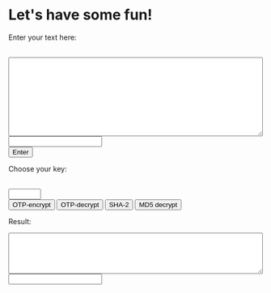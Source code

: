 <html>
<head>
</head>
<body>  
  
<h1>Let's have some fun!</h1>
<p>Enter your text here:</p><br>
<textarea rows="10" cols="60" id="myTextarea"> </textarea> 
<form action="/action_page.php">
<input type="text" name="FirstName" value=""><br>
<input type="submit" value="Enter">


<p>Choose your key:</p><br>
<form action="/action_page.php">
<input type="number" name="quantity" min="1" max="100"><br>
<input type="submit" value="OTP-encrypt"> <input type="submit" value="OTP-decrypt"> <input type="submit" value="SHA-2"> <input type="submit" value="MD5 decrypt">

<p>Result:</p>
<textarea rows="5" cols="60" id="result">
</textarea>
<form action="/action_page.php">
<input type="text" name="FirstName" value=""><br>
  
<script type="text/javascript"> function SHA512(str) { function int64(msint_32, lsint_32) { this.highOrder = msint_32; this.lowOrder = lsint_32; } var H = [new int64(0x6a09e667, 0xf3bcc908), new int64(0xbb67ae85, 0x84caa73b), new int64(0x3c6ef372, 0xfe94f82b), new int64(0xa54ff53a, 0x5f1d36f1), new int64(0x510e527f, 0xade682d1), new int64(0x9b05688c, 0x2b3e6c1f), new int64(0x1f83d9ab, 0xfb41bd6b), new int64(0x5be0cd19, 0x137e2179)]; var K = [new int64(0x428a2f98, 0xd728ae22), new int64(0x71374491, 0x23ef65cd), new int64(0xb5c0fbcf, 0xec4d3b2f), new int64(0xe9b5dba5, 0x8189dbbc), new int64(0x3956c25b, 0xf348b538), new int64(0x59f111f1, 0xb605d019), new int64(0x923f82a4, 0xaf194f9b), new int64(0xab1c5ed5, 0xda6d8118), new int64(0xd807aa98, 0xa3030242), new int64(0x12835b01, 0x45706fbe), new int64(0x243185be, 0x4ee4b28c), new int64(0x550c7dc3, 0xd5ffb4e2), new int64(0x72be5d74, 0xf27b896f), new int64(0x80deb1fe, 0x3b1696b1), new int64(0x9bdc06a7, 0x25c71235), new int64(0xc19bf174, 0xcf692694), new int64(0xe49b69c1, 0x9ef14ad2), new int64(0xefbe4786, 0x384f25e3), new int64(0x0fc19dc6, 0x8b8cd5b5), new int64(0x240ca1cc, 0x77ac9c65), new int64(0x2de92c6f, 0x592b0275), new int64(0x4a7484aa, 0x6ea6e483), new int64(0x5cb0a9dc, 0xbd41fbd4), new int64(0x76f988da, 0x831153b5), new int64(0x983e5152, 0xee66dfab), new int64(0xa831c66d, 0x2db43210), new int64(0xb00327c8, 0x98fb213f), new int64(0xbf597fc7, 0xbeef0ee4), new int64(0xc6e00bf3, 0x3da88fc2), new int64(0xd5a79147, 0x930aa725), new int64(0x06ca6351, 0xe003826f), new int64(0x14292967, 0x0a0e6e70), new int64(0x27b70a85, 0x46d22ffc), new int64(0x2e1b2138, 0x5c26c926), new int64(0x4d2c6dfc, 0x5ac42aed), new int64(0x53380d13, 0x9d95b3df), new int64(0x650a7354, 0x8baf63de), new int64(0x766a0abb, 0x3c77b2a8), new int64(0x81c2c92e, 0x47edaee6), new int64(0x92722c85, 0x1482353b), new int64(0xa2bfe8a1, 0x4cf10364), new int64(0xa81a664b, 0xbc423001), new int64(0xc24b8b70, 0xd0f89791), new int64(0xc76c51a3, 0x0654be30), new int64(0xd192e819, 0xd6ef5218), new int64(0xd6990624, 0x5565a910), new int64(0xf40e3585, 0x5771202a), new int64(0x106aa070, 0x32bbd1b8), new int64(0x19a4c116, 0xb8d2d0c8), new int64(0x1e376c08, 0x5141ab53), new int64(0x2748774c, 0xdf8eeb99), new int64(0x34b0bcb5, 0xe19b48a8), new int64(0x391c0cb3, 0xc5c95a63), new int64(0x4ed8aa4a, 0xe3418acb), new int64(0x5b9cca4f, 0x7763e373), new int64(0x682e6ff3, 0xd6b2b8a3), new int64(0x748f82ee, 0x5defb2fc), new int64(0x78a5636f, 0x43172f60), new int64(0x84c87814, 0xa1f0ab72), new int64(0x8cc70208, 0x1a6439ec), new int64(0x90befffa, 0x23631e28), new int64(0xa4506ceb, 0xde82bde9), new int64(0xbef9a3f7, 0xb2c67915), new int64(0xc67178f2, 0xe372532b), new int64(0xca273ece, 0xea26619c), new int64(0xd186b8c7, 0x21c0c207), new int64(0xeada7dd6, 0xcde0eb1e), new int64(0xf57d4f7f, 0xee6ed178), new int64(0x06f067aa, 0x72176fba), new int64(0x0a637dc5, 0xa2c898a6), new int64(0x113f9804, 0xbef90dae), new int64(0x1b710b35, 0x131c471b), new int64(0x28db77f5, 0x23047d84), new int64(0x32caab7b, 0x40c72493), new int64(0x3c9ebe0a, 0x15c9bebc), new int64(0x431d67c4, 0x9c100d4c), new int64(0x4cc5d4be, 0xcb3e42b6), new int64(0x597f299c, 0xfc657e2a), new int64(0x5fcb6fab, 0x3ad6faec), new int64(0x6c44198c, 0x4a475817)]; var W = new Array(64); var a, b, c, d, e, f, g, h, i, j; var T1, T2; var charsize = 8; function utf8_encode(str) { return unescape(encodeURIComponent(str)); } function str2binb(str) { var bin = []; var mask = (1 << charsize) - 1; var len = str.length * charsize; for (var i = 0; i < len; i += charsize) { bin[i >> 5] |= (str.charCodeAt(i / charsize) & mask) << (32 - charsize - (i % 32)); } return bin; } function binb2hex(binarray) { var hex_tab = "0123456789abcdef"; var str = ""; var length = binarray.length * 4; var srcByte; for (var i = 0; i < length; i += 1) { srcByte = binarray[i >> 2] >> ((3 - (i % 4)) * 8); str += hex_tab.charAt((srcByte >> 4) & 0xF) + hex_tab.charAt(srcByte & 0xF); } return str; } function safe_add_2(x, y) { var lsw, msw, lowOrder, highOrder; lsw = (x.lowOrder & 0xFFFF) + (y.lowOrder & 0xFFFF); msw = (x.lowOrder >>> 16) + (y.lowOrder >>> 16) + (lsw >>> 16); lowOrder = ((msw & 0xFFFF) << 16) | (lsw & 0xFFFF); lsw = (x.highOrder & 0xFFFF) + (y.highOrder & 0xFFFF) + (msw >>> 16); msw = (x.highOrder >>> 16) + (y.highOrder >>> 16) + (lsw >>> 16); highOrder = ((msw & 0xFFFF) << 16) | (lsw & 0xFFFF); return new int64(highOrder, lowOrder); } function safe_add_4(a, b, c, d) { var lsw, msw, lowOrder, highOrder; lsw = (a.lowOrder & 0xFFFF) + (b.lowOrder & 0xFFFF) + (c.lowOrder & 0xFFFF) + (d.lowOrder & 0xFFFF); msw = (a.lowOrder >>> 16) + (b.lowOrder >>> 16) + (c.lowOrder >>> 16) + (d.lowOrder >>> 16) + (lsw >>> 16); lowOrder = ((msw & 0xFFFF) << 16) | (lsw & 0xFFFF); lsw = (a.highOrder & 0xFFFF) + (b.highOrder & 0xFFFF) + (c.highOrder & 0xFFFF) + (d.highOrder & 0xFFFF) + (msw >>> 16); msw = (a.highOrder >>> 16) + (b.highOrder >>> 16) + (c.highOrder >>> 16) + (d.highOrder >>> 16) + (lsw >>> 16); highOrder = ((msw & 0xFFFF) << 16) | (lsw & 0xFFFF); return new int64(highOrder, lowOrder); } function safe_add_5(a, b, c, d, e) { var lsw, msw, lowOrder, highOrder; lsw = (a.lowOrder & 0xFFFF) + (b.lowOrder & 0xFFFF) + (c.lowOrder & 0xFFFF) + (d.lowOrder & 0xFFFF) + (e.lowOrder & 0xFFFF); msw = (a.lowOrder >>> 16) + (b.lowOrder >>> 16) + (c.lowOrder >>> 16) + (d.lowOrder >>> 16) + (e.lowOrder >>> 16) + (lsw >>> 16); lowOrder = ((msw & 0xFFFF) << 16) | (lsw & 0xFFFF); lsw = (a.highOrder & 0xFFFF) + (b.highOrder & 0xFFFF) + (c.highOrder & 0xFFFF) + (d.highOrder & 0xFFFF) + (e.highOrder & 0xFFFF) + (msw >>> 16); msw = (a.highOrder >>> 16) + (b.highOrder >>> 16) + (c.highOrder >>> 16) + (d.highOrder >>> 16) + (e.highOrder >>> 16) + (lsw >>> 16); highOrder = ((msw & 0xFFFF) << 16) | (lsw & 0xFFFF); return new int64(highOrder, lowOrder); } function maj(x, y, z) { return new int64( (x.highOrder & y.highOrder) ^ (x.highOrder & z.highOrder) ^ (y.highOrder & z.highOrder), (x.lowOrder & y.lowOrder) ^ (x.lowOrder & z.lowOrder) ^ (y.lowOrder & z.lowOrder) ); } function ch(x, y, z) { return new int64( (x.highOrder & y.highOrder) ^ (~x.highOrder & z.highOrder), (x.lowOrder & y.lowOrder) ^ (~x.lowOrder & z.lowOrder) ); } function rotr(x, n) { if (n <= 32) { return new int64( (x.highOrder >>> n) | (x.lowOrder << (32 - n)), (x.lowOrder >>> n) | (x.highOrder << (32 - n)) ); } else { return new int64( (x.lowOrder >>> n) | (x.highOrder << (32 - n)), (x.highOrder >>> n) | (x.lowOrder << (32 - n)) ); } } function sigma0(x) { var rotr28 = rotr(x, 28); var rotr34 = rotr(x, 34); var rotr39 = rotr(x, 39); return new int64( rotr28.highOrder ^ rotr34.highOrder ^ rotr39.highOrder, rotr28.lowOrder ^ rotr34.lowOrder ^ rotr39.lowOrder ); } function sigma1(x) { var rotr14 = rotr(x, 14); var rotr18 = rotr(x, 18); var rotr41 = rotr(x, 41); return new int64( rotr14.highOrder ^ rotr18.highOrder ^ rotr41.highOrder, rotr14.lowOrder ^ rotr18.lowOrder ^ rotr41.lowOrder ); } function gamma0(x) { var rotr1 = rotr(x, 1), rotr8 = rotr(x, 8), shr7 = shr(x, 7); return new int64( rotr1.highOrder ^ rotr8.highOrder ^ shr7.highOrder, rotr1.lowOrder ^ rotr8.lowOrder ^ shr7.lowOrder ); } function gamma1(x) { var rotr19 = rotr(x, 19); var rotr61 = rotr(x, 61); var shr6 = shr(x, 6); return new int64( rotr19.highOrder ^ rotr61.highOrder ^ shr6.highOrder, rotr19.lowOrder ^ rotr61.lowOrder ^ shr6.lowOrder ); } function shr(x, n) { if (n <= 32) { return new int64( x.highOrder >>> n, x.lowOrder >>> n | (x.highOrder << (32 - n)) ); } else { return new int64( 0, x.highOrder << (32 - n) ); } } str = utf8_encode(str); strlen = str.length*charsize; str = str2binb(str); str[strlen >> 5] |= 0x80 << (24 - strlen % 32); str[(((strlen + 128) >> 10) << 5) + 31] = strlen; for (var i = 0; i < str.length; i += 32) { a = H[0]; b = H[1]; c = H[2]; d = H[3]; e = H[4]; f = H[5]; g = H[6]; h = H[7]; for (var j = 0; j < 80; j++) { if (j < 16) { W[j] = new int64(str[j*2 + i], str[j*2 + i + 1]); } else { W[j] = safe_add_4(gamma1(W[j - 2]), W[j - 7], gamma0(W[j - 15]), W[j - 16]); } T1 = safe_add_5(h, sigma1(e), ch(e, f, g), K[j], W[j]); T2 = safe_add_2(sigma0(a), maj(a, b, c)); h = g; g = f; f = e; e = safe_add_2(d, T1); d = c; c = b; b = a; a = safe_add_2(T1, T2); } H[0] = safe_add_2(a, H[0]); H[1] = safe_add_2(b, H[1]); H[2] = safe_add_2(c, H[2]); H[3] = safe_add_2(d, H[3]); H[4] = safe_add_2(e, H[4]); H[5] = safe_add_2(f, H[5]); H[6] = safe_add_2(g, H[6]); H[7] = safe_add_2(h, H[7]); } var binarray = []; for (var i = 0; i < H.length; i++) { binarray.push(H[i].highOrder); binarray.push(H[i].lowOrder); } return binb2hex(binarray); } document.getElementById('Sha').onclick = function() { var txt_string = document.getElementById('myTextarea').value; document.getElementById('result').value = SHA512(txt_string); return false; } </script> <script type="text/javascript"> function OneTimePad(encdec, text, key) { var pad, i, out, c, uc; pad = ""; key = key.toUpperCase(); for (i = 0; i < key.length; i ++) { c = key.charAt(i) if (c >= 'A' && c <= 'Z') { pad += c; } } out = ""; for (i = 0; i < text.length; i ++) { c = text.charAt(i); uc = ' '; if (c >= 'A' && c <= 'Z') { uc = 'A'; } if (c >= 'a' && c <= 'z') { uc = 'a'; } if (uc != ' ') { if (pad.length == 0) { pad = "AAAAAAAA"; } c = c.charCodeAt(0) - uc.charCodeAt(0) + (encdec * (pad.charCodeAt(0) - 'A'.charCodeAt(0))); c = (c + 26) % 26; c = String.fromCharCode(uc.charCodeAt(0) + c + encdec); pad = pad.slice(1, pad.length); } out += c; } return out; } // -- register onclick events for Encrypt button, makes variables from input. document.getElementById('OTP1').onclick = function() { var text = document.getElementById('myTextarea').value; var key = document.getElementById('key').value; var encdec = 1 //encrypts data and adds it to result textarea document.getElementById('result').value = OneTimePad(encdec, text, key); return false; } // register onclick events for decrypt button, makes variables from input. document.getElementById('OTP2').onclick = function() { var text = document.getElementById('myTextarea').value; var key = document.getElementById('key').value; var encdec = -1; //decrypts data and adds it to result textarea document.getElementById('result').value = OneTimePad(encdec, text, key); return false; } </script>
